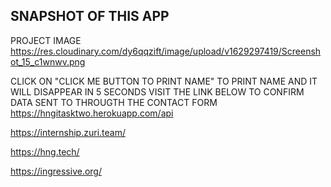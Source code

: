 ## SNAPSHOT OF THIS APP
PROJECT IMAGE
https://res.cloudinary.com/dy6qqzift/image/upload/v1629297419/Screenshot_15_c1wnwv.png

CLICK ON "CLICK ME BUTTON TO PRINT NAME" TO PRINT NAME AND IT WILL DISAPPEAR IN 5 SECONDS
VISIT THE LINK BELOW TO CONFIRM DATA SENT TO THROUGTH THE CONTACT FORM
https://hngitasktwo.herokuapp.com/api

https://internship.zuri.team/

https://hng.tech/

https://ingressive.org/

